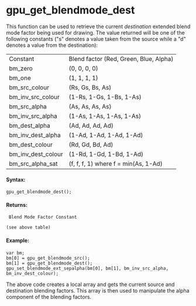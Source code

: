 # gpu_get_blendmode_dest

This function can be used to retrieve the current *destination* extended
blend mode factor being used for drawing. The value returned will be one
of the following constants ("s" denotes a value taken from the source
while a "d" denotes a value from the destination):

|                      |                                        |
|----------------------|----------------------------------------|
| Constant             | Blend factor (Red, Green, Blue, Alpha) |
|  bm_zero             | (0, 0, 0, 0)                           |
|  bm_one              | (1, 1, 1, 1)                           |
|  bm_src_colour       | (Rs, Gs, Bs, As)                       |
|  bm_inv_src_colour   | (1-Rs, 1-Gs, 1-Bs, 1-As)               |
|  bm_src_alpha        | (As, As, As, As)                       |
|  bm_inv_src_alpha    | (1-As, 1-As, 1-As, 1-As)               |
|  bm_dest_alpha       | (Ad, Ad, Ad, Ad)                       |
|  bm_inv_dest_alpha   | (1-Ad, 1-Ad, 1-Ad, 1-Ad)               |
|  bm_dest_colour      | (Rd, Gd, Bd, Ad)                       |
|  bm_inv_dest_colour  | (1-Rd, 1-Gd, 1-Bd, 1-Ad)               |
|  bm_src_alpha_sat    | (f, f, f, 1) where f = min(As, 1-Ad)   |

#### Syntax:

``` gml
gpu_get_blendmode_dest();
```

#### Returns:

``` gml
 Blend Mode Factor Constant

(see above table)
```

#### Example:

``` gml
var bm;
bm[0] = gpu_get_blendmode_src();
bm[1] = gpu_get_blendmode_dest();
gpu_set_blendmode_ext_sepalpha(bm[0], bm[1], bm_inv_src_alpha, bm_inv_dest_colour);
```

The above code creates a local array and gets the current source and
destination blending factors. This array is then used to manipulate the
alpha component of the blending factors.
